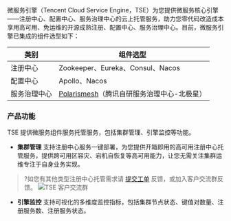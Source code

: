 微服务引擎（Tencent Cloud Service Engine，TSE）为您提供微服务核心引擎——注册中心、配置中心、服务治理中心的云上托管服务，助力您零代码改造成本享用高可用、免运维的开源成熟注册、配置中心、服务治理中心。目前，微服务引擎已集成的组件选型如下：

|类别|组件选型|
|-|-|
|注册中心|Zookeeper、Eureka、Consul、Nacos|
|配置中心|Apollo、Nacos|
|服务治理中心|[Polarismesh](https://polarismesh.cn/#/)（腾讯自研服务治理中心-北极星）|



### 产品功能
TSE 提供微服务组件服务托管服务，包括集群管理、引擎监控等功能。
- **集群管理**
支持注册中心服务一键部署，为您提供开箱即用的高可用注册中心托管服务，提供跨可用区容灾、宕机自恢复等高可用能力，让您无需关注集群运维专注于自身业务实现。
>?如您有其他类型注册中心托管需求请 [提交工单](https://console.cloud.tencent.com/workorder/category) 反馈，或加入客户交流群反馈。
>![TSE 客户交流群](https://user-images.githubusercontent.com/43366599/140017937-2f0f2305-e79d-4a6c-b055-1bbf360ab793.png)



- **引擎监控**
支持可视化的多维度监控指标，包括集群节点状态、键值对数量、注册服务数、注册服务状态。
